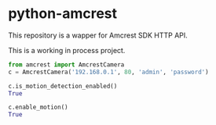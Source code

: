 # python-amcrest
This repository is a wapper for Amcrest SDK HTTP API.

This is a working in process project.

```python
from amcrest import AmcrestCamera
c = AmcrestCamera('192.168.0.1', 80, 'admin', 'password')

c.is_motion_detection_enabled()
True

c.enable_motion()
True
```
